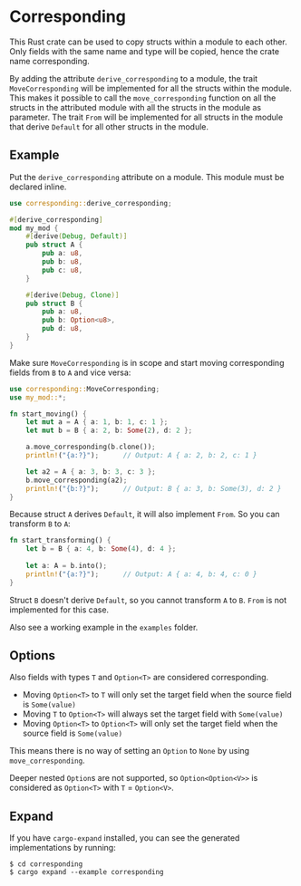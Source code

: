 # Corresponding

This Rust crate can be used to copy structs within a module to each other. Only fields with the same name and type will be copied,
hence the crate name corresponding.

By adding the attribute `derive_corresponding` to a module, the trait `MoveCorresponding` will be implemented
for all the structs within the module. This makes it possible to call the `move_corresponding`
function on all the structs in the attributed module with all the structs in the module as parameter.
The trait `From` will be implemented for all structs in the module that derive `Default` for all other structs in the module.

## Example

Put the `derive_corresponding` attribute on a module. This module must be declared inline.

```rust
use corresponding::derive_corresponding;

#[derive_corresponding]
mod my_mod {
    #[derive(Debug, Default)]
    pub struct A {
        pub a: u8,
        pub b: u8,
        pub c: u8,
    }

    #[derive(Debug, Clone)]
    pub struct B {
        pub a: u8,
        pub b: Option<u8>,
        pub d: u8,
    }
}
```

Make sure `MoveCorresponding` is in scope and start moving corresponding fields from `B` to `A` and vice versa:

```rust
use corresponding::MoveCorresponding;
use my_mod::*;

fn start_moving() {
    let mut a = A { a: 1, b: 1, c: 1 };
    let mut b = B { a: 2, b: Some(2), d: 2 };

    a.move_corresponding(b.clone());
    println!("{a:?}");      // Output: A { a: 2, b: 2, c: 1 }

    let a2 = A { a: 3, b: 3, c: 3 };
    b.move_corresponding(a2);
    println!("{b:?}");      // Output: B { a: 3, b: Some(3), d: 2 }
}
```

Because struct `A` derives `Default`, it will also implement `From`. So you can transform `B` to `A`:

```rust
fn start_transforming() {
    let b = B { a: 4, b: Some(4), d: 4 };
    
    let a: A = b.into();
    println!("{a:?}");      // Output: A { a: 4, b: 4, c: 0 }
}
```

Struct `B` doesn't derive `Default`, so you cannot transform `A` to `B`. `From` is not implemented for this case.

Also see a working example in the `examples` folder.

## Options

Also fields with types `T` and `Option<T>` are considered corresponding.

- Moving `Option<T>` to `T` will only set the target field when the source field is `Some(value)`
- Moving `T` to `Option<T>` will always set the target field with `Some(value)`
- Moving `Option<T>` to `Option<T>` will only set the target field when the source field is `Some(value)`

This means there is no way of setting an `Option` to `None` by using `move_corresponding`.

Deeper nested `Option`s are not supported, so `Option<Option<V>>` is considered as `Option<T>` with `T` = `Option<V>`.

## Expand

If you have `cargo-expand` installed, you can see the generated implementations by running:

```console
$ cd corresponding
$ cargo expand --example corresponding
```